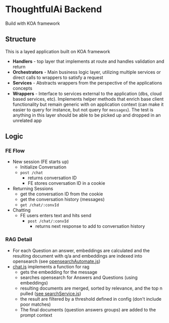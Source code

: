 # ThoughtfulAi Backend
Build with KOA framework

## Structure
This is a layed application built on KOA framework
* **Handlers** - top layer that implements at route and handles validation and return
* **Orchestrators** - Main business logic layer, utilizing multiple services or direct calls to wrappers to satisfy a request
* **Services** - Abstracts wrappers from the perspective of the applications concepts
* **Wrappers** - Interface to services external to the application (dbs, cloud based services, etc). Implements helper methods that enrich base client functionality but remain generic with on application context (can make it easier to query for instance, but not query for `messages`). The test is anything in this layer should be able to be picked up and dropped in an unrelated app

## Logic
### FE Flow
* New session (FE starts up)
  * Initialize Conversation
  * `post /chat`
    * returns conversation ID
    * FE stores conversation ID in a cookie
* Returning Sessions
  * get the conversation ID from the cookie
  * get the conversation history (messages)
  * `get /chat/:convId`
* Chatting
  * FE users enters text and hits send
    * `post /chat/:convId`
      * returns next response to add to conversation history

### RAG Detail
* For each Question an answer, embeddings are calculated and the resulting document with q/a and embeddings are indexed into opensearch (see [opensearchAutomate.js](https://github.com/joshuapage77/ThougghtfulAgent/blob/master/api/src/utils/scripts/opensearchAutomate.js))
* [chat.js](https://github.com/joshuapage77/ThougghtfulAgent/blob/master/api/src/orchestrators/chat.js) implements a function for rag
  * gets the embedding for the message
  * searches opensearch for Answers and Questions (using embeddings)
  * resulting documents are merged, sorted by relevance, and the top n pulled ([see searchService.js](https://github.com/joshuapage77/ThougghtfulAgent/blob/master/api/src/services/searchService.js))
  * the result are filtered by a threshold defined in config (don't include poor matches)
  * The final documents (question answers groups) are added to the prompt context
